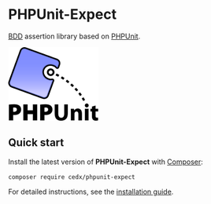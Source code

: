 # PHPUnit-Expect
[BDD](https://en.wikipedia.org/wiki/Behavior-driven_development) assertion library based on [PHPUnit](https://phpunit.de).

![PHPUnit](img/phpunit.png)

## Quick start
Install the latest version of **PHPUnit-Expect** with [Composer](https://getcomposer.org):

```shell
composer require cedx/phpunit-expect
```

For detailed instructions, see the [installation guide](installation.md).
